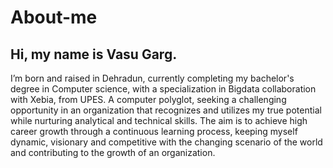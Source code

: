 # About-me
## Hi, my name is Vasu Garg.
I’m born and raised in Dehradun, currently completing my bachelor's degree in Computer science, with a specialization in Bigdata collaboration with Xebia, from UPES.
A computer polyglot, seeking a challenging opportunity in an organization that recognizes and utilizes my true potential while nurturing analytical and technical skills. The aim is to achieve high career growth through a continuous learning process, keeping myself dynamic, visionary and competitive with the changing scenario of the world and contributing to the growth of an organization. 
